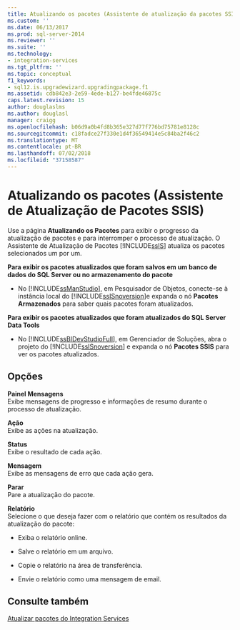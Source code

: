 ```yaml
---
title: Atualizando os pacotes (Assistente de atualização da pacotes SSIS) | Microsoft Docs
ms.custom: ''
ms.date: 06/13/2017
ms.prod: sql-server-2014
ms.reviewer: ''
ms.suite: ''
ms.technology:
- integration-services
ms.tgt_pltfrm: ''
ms.topic: conceptual
f1_keywords:
- sql12.is.upgradewizard.upgradingpackage.f1
ms.assetid: cdb842e3-2e59-4ede-b127-be4fde46875c
caps.latest.revision: 15
author: douglaslms
ms.author: douglasl
manager: craigg
ms.openlocfilehash: b06d9a0b4fd8b365e327d77f776bd75781e8128c
ms.sourcegitcommit: c18fadce27f330e1d4f36549414e5c84ba2f46c2
ms.translationtype: MT
ms.contentlocale: pt-BR
ms.lasthandoff: 07/02/2018
ms.locfileid: "37158587"
---
```

# <a name="upgrading-the-packages-ssis-package-upgrade-wizard"></a>Atualizando os pacotes (Assistente de Atualização de Pacotes SSIS)
  Use a página **Atualizando os Pacotes** para exibir o progresso da atualização de pacotes e para interromper o processo de atualização. O Assistente de Atualização de Pacotes [!INCLUDE[ssIS](../includes/ssis-md.md)] atualiza os pacotes selecionados um por um.  
  
 **Para exibir os pacotes atualizados que foram salvos em um banco de dados do SQL Server ou no armazenamento do pacote**  
  
-   No [!INCLUDE[ssManStudio](../includes/ssmanstudio-md.md)], em Pesquisador de Objetos, conecte-se à instância local do [!INCLUDE[ssISnoversion](../includes/ssisnoversion-md.md)]e expanda o nó **Pacotes Armazenados** para saber quais pacotes foram atualizados.  
  
 **Para exibir os pacotes atualizados que foram atualizados do SQL Server Data Tools**  
  
-   No [!INCLUDE[ssBIDevStudioFull](../includes/ssbidevstudiofull-md.md)], em Gerenciador de Soluções, abra o projeto do [!INCLUDE[ssISnoversion](../includes/ssisnoversion-md.md)] e expanda o nó **Pacotes SSIS** para ver os pacotes atualizados.  
  
## <a name="options"></a>Opções  
 **Painel Mensagens**  
 Exibe mensagens de progresso e informações de resumo durante o processo de atualização.  
  
 **Ação**  
 Exibe as ações na atualização.  
  
 **Status**  
 Exibe o resultado de cada ação.  
  
 **Mensagem**  
 Exibe as mensagens de erro que cada ação gera.  
  
 **Parar**  
 Pare a atualização do pacote.  
  
 **Relatório**  
 Selecione o que deseja fazer com o relatório que contém os resultados da atualização do pacote:  
  
-   Exiba o relatório online.  
  
-   Salve o relatório em um arquivo.  
  
-   Copie o relatório na área de transferência.  
  
-   Envie o relatório como uma mensagem de email.  
  
## <a name="see-also"></a>Consulte também  
 [Atualizar pacotes do Integration Services](install-windows/upgrade-integration-services-packages.md)  
  
  
